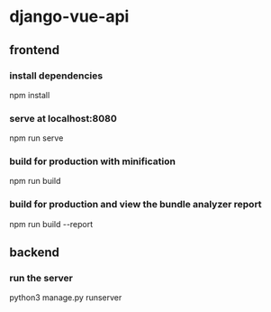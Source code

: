 # django-vue-api

## frontend

### install dependencies
npm install

### serve at localhost:8080
npm run serve

### build for production with minification
npm run build

### build for production and view the bundle analyzer report
npm run build --report 


## backend

### run the server
python3 manage.py runserver
